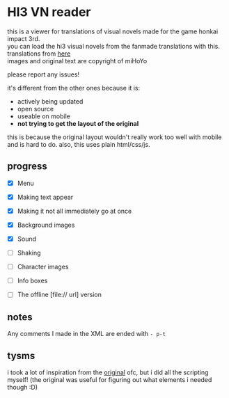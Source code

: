 # HI3 VN reader

this is a viewer for translations of visual novels made for the game honkai impact 3rd.   
you can load the hi3 visual novels from the fanmade translations with this.  
translations from [here](https://github.com/RaytheonThunder/honkai-vns)  
images and original text are copyright of miHoYo  
  
please report any issues!  

it's different from the other ones because it is:  

- actively being updated
- open source
- useable on mobile
- __not trying to get the layout of the original__ 

this is because the original layout wouldn't really work too well with mobile and is hard to do. also, this uses plain html/css/js.   

## progress
- [x] Menu  
- [x] Making text appear  
- [x] Making it not all immediately go at once  
- [x] Background images
- [x] Sound
- [ ] Shaking
- [ ] Character images
- [ ] Info boxes
- [ ] The offline [file:// url] version



## notes
Any comments I made in the XML are ended with `- p-t` 

## tysms
i took a lot of inspiration from the [original](https://event.bh3.com/avgAntiEntropy/indexAntiEntropy.php) ofc, but i did all the scripting myself! (the original was useful for figuring out what elements i needed though :D)